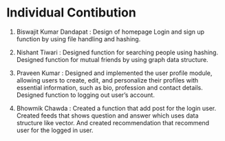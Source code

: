 # Individual Contibution

1) Biswajit Kumar Dandapat :
Design of homepage
Login and sign up function by using file handling and hashing.

3) Nishant Tiwari :
Designed function for searching people using hashing.
Designed function for mutual friends by using graph data structure.

5) Praveen Kumar :
Designed and implemented the user profile module, allowing users to create, edit, and personalize their profiles with essential information, such as bio, profession and contact details.
Designed function to logging out user’s account.

7) Bhowmik Chawda :
Created a function that add post for the login user.
Created feeds that shows question and answer which uses data structure like vector.
And created recommendation that recommend user for the logged in user.
